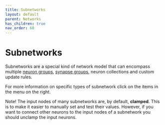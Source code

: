```yaml
---
title: Subnetworks
layout: default
parent: Networks
has_children: true
nav_order: 60
---
```


# Subnetworks

<!-- TODO: Link to neuron collections -->

Subnetworks are a special kind of network model that can encompass multiple [neuron groups](../neurongroups), [synapse groups](../synapsegroups.html), neuron collections and custom update rules.

<!-- TODO: Add image -->

For more information on specific types of subnetwork click on the items in the menu on the right.

Note! The input nodes of many subnetworks are, by default, **clamped**. This is to make it easier to manually set and test their values. However, if you want to connect other neurons to the input nodes of a subnetwork you should unclamp the input neurons.